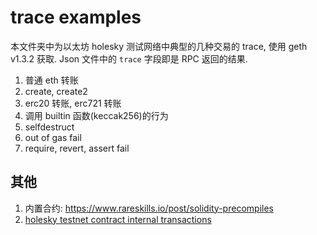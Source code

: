 # trace examples

本文件夹中为以太坊 holesky 测试网络中典型的几种交易的 trace, 使用 geth v1.3.2 获取. Json 文件中的 `trace` 字段即是 RPC 返回的结果.

1. 普通 eth 转账
2. create, create2
3. erc20 转账, erc721 转账
4. 调用 builtin 函数(keccak256)的行为
5. selfdestruct
6. out of gas fail
7. require, revert, assert fail 

## 其他

1. 内置合约: https://www.rareskills.io/post/solidity-precompiles
2. [holesky testnet contract internal transactions](https://holesky.etherscan.io/txsInternal)
